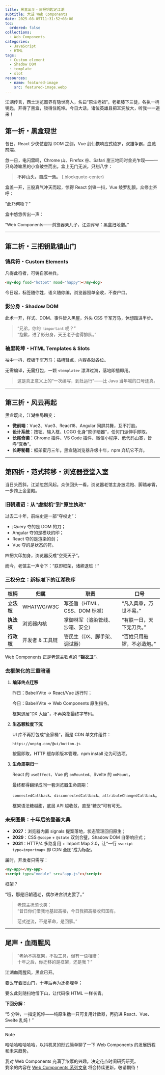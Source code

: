 ```yaml
---
title: 黑盒出关・三把钥匙定江湖
subtitle: 大话 Web Components
date: 2025-08-05T11:31:52+08:00
toc:
  ordered: false
collections:
  - Web Components
categories:
  - JavaScript
  - HTML
tags:
  - Custom element
  - Shadow DOM
  - template
  - slot
resources:
  - name: featured-image
    src: featured-image.webp
---
```


江湖传言，西土浏览器界有隐世高人，名曰“原生老祖”。老祖膝下三徒，各执一柄钥匙，开得了黑盒，锁得住乾坤。今日大话，诸位英雄且把耳洞放大，听我一一道来！

<!--more-->

## 第一折・黑盒现世

昔日，React 少侠仗虚拟 DOM 之剑，Vue 剑仙携响应式绫罗，双雄争霸，血溅前端。

忽一日，电闪雷鸣，Chrome 山、Firefox 谷、Safari 崖三地同时金光乍现——一只乌漆嘛黑的小盒破空而出，盒上无门无派，只刻八字：

> **不拜山头，自成一派。**
{.blockquote-center}

盒盖一开，三股真气冲天而起，惊得 React 剑锋一抖，Vue 绫罗乱颤。众修士齐呼：

“此乃何物？”

盒中悠悠传出一声：

“Web Components——浏览器亲儿子，江湖诨号：黑盒扫地僧。”

---

## 第二折・三把钥匙镇山门

### 铸兵符・Custom Elements

凡得此符者，可铸自家神兵。  

```html
<my-dog food="hotpot" mood="happy"></my-dog>
```

今日起，标签随你姓，语义随你编，浏览器照单全收，不查户口。

### 影分身・Shadow DOM

此术一开，样式、DOM、事件皆入黑屋，外头 CSS 千军万马，休想踏进半步。

> “兄弟，你的 `!important` 呢？”  
> “抱歉，进了影分身，天王老子也得排队。”

### 袖里乾坤・HTML Templates & Slots

袖中一抖，模板千军万马；插槽轻点，内容各就各位。

无需编译，无需打包，一颗 `<template>` 漂洋过海，落地即插即用。  

> 这是真正意义上的“一次编写，到处运行”——比 Java 当年喊的口号还真。

---

## 第三折・风云再起

黑盒既出，江湖格局瞬变：

- **微前端**：Vue2、Vue3、React18、Angular 同屏共舞，互不打脸。  
- **设计系统**：按钮、输入框、LOGO 化身“原子暗器”，任何门派伸手即取。  
- **长尾奇袭**：Chrome 插件、VS Code 插件、微信小程序、低代码山寨，皆呼“真香”。  
- **长寿秘籍**：框架蜜月三年，黑盒随浏览器升级十年，npm 弃坑它不弃。

---

## 第四折・范式转移・浏览器登堂入室

当日头西斜，江湖忽然风起。众侠回头一看，浏览器老馆主身披龙袍、脚踏赤霄，一步跨上金銮殿。  

### 旧朝遗诏：从“虚拟机”到“原生执政”  

过去二十年，前端史是一部“夺权史”：  

- jQuery 夺的是 DOM 的刀；  
- Angular 夺的是模块的印；  
- React 夺的是渲染的剑；  
- Vue 夺的是状态的符。  

四把大印加身，浏览器反成“空壳天子”。

而今，老馆主一声令下：“朕即框架，诸卿退班！”

### 三权分立：新标准下的江湖秩序  

| 权柄 | 归属 | 职责 | 口号 |
|---|---|---|---|
| **立法权** | WHATWG/W3C | 写圣旨（HTML、CSS、DOM 标准） | “凡入典章，万世不易。” |
| **执法权** | 浏览器内核 | 掌御林军（渲染管线、沙箱、安全） | “有朕一日，天下无刀兵。” |
| **行政权** | 开发者 & 工具链 | 管民生（DX、脚手架、调试器） | “百姓只用敲锣，不必造炮。” |

Web Components 正是老馆主钦点的 **“锦衣卫”**。

### 去框架化的三重暗涌  

1. **编译终点迁移**

   昨日：Babel/Vite → React/Vue 运行时；

   今日：Babel/Vite → Web Components 原生指令。

   框架退居“DX 大臣”，不再染指最终字节码。

2. **生态颗粒度下沉**

   UI 库不再打包成“全家桶”，而是 CDN 单文件组件：

   ```
   https://unpkg.com/@ui/button.js
   ```  

   按需即取，HTTP 缓存即版本管理，npm install 沦为可选项。

3. **生命周期归一**

   React 的 `useEffect`、Vue 的 `onMounted`、Svelte 的 `onMount`，

   最终都得翻译成同一套浏览器生命周期：

   `connectedCallback`、`disconnectedCallback`、`attributeChangedCallback`。

   框架语法糖越甜，底层 API 越收敛，直至“糖衣”可有可无。

### 未来图景：十年后的登基大典  

- **2027**：浏览器内置 signals 提案落地，状态管理回归原生；  
- **2029**：CSS `@scope` + `@state` 双剑合璧，Shadow DOM 自带响应式；  
- **2031**：HTTP/4 多路复用 + Import Map 2.0，让“一行 `<script type=importmap>` 即 CDN 全图”成为标配。  

届时，开发者只需写：  

```html
<my-app></my-app>
<script type="module" src="app.js"></script>
```  

框架？

“哦，那是旧朝遗老，偶尔进宫讲史罢了。”

> 老馆主抚须长笑：  
> “昔日你们借我地基起高楼，今日我把高楼收归国有。
>
> 范式逆流，不是革命，是回家。”

---

## 尾声・血雨腥风

> “老衲不挑框架，不拒工具，但有一语相赠：  
> 十年之后，你迁移的是框架，还是我？”

江湖血雨腥风，黑盒已开。

要么守着旧山门，十年后再为迁移埋单；

要么此刻随扫地僧下山，让代码像 HTML 一样长青。

**下回分解**：

“5 分钟，一指定乾坤——纯原生撸一只可复用计数器，再扔进 React、Vue、Svelte 乱炖！”

---

> [!NOTE]
> 哈哈哈哈哈哈哈，以抖机灵的形式简单聊了一下 Web Components 的发展历程和未来趋势。
>
> 我对 Web Components 充满了浓厚的兴趣，决定花点时间研究研究。  
> 剩余的内容在 [Web Components 系列文章](/collections/web-components/) 将会持续更新，敬请期待！

